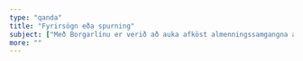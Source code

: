 ```yaml
---
type: "qanda"
title: "Fyrirsögn eða spurning"
subject: ["Með Borgarlínu er verið að auka afköst almenningssamgangna á höfuðborgarsvæðinu. "]
more: ""
---
```

